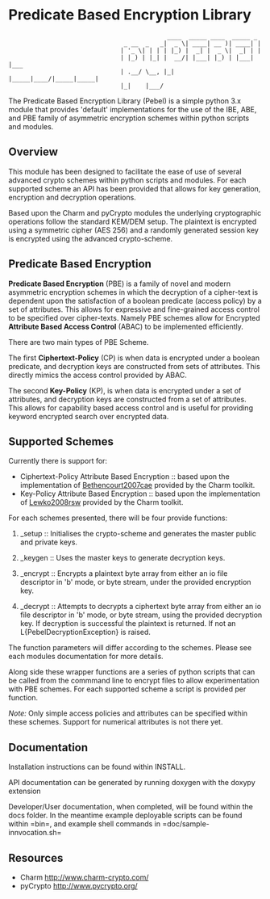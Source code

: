 Predicate Based Encryption Library
==================================

                                                ____  _____ ____  _____ _
                                    _ __  _   _|  _ \| ____| __ )| ____| |
                                   | '_ \| | | | |_) |  _| |  _ \|  _| | |
                                   | |_) | |_| |  __/| |___| |_) | |___| |___
                                   | .__/ \__, |_|   |_____|____/|_____|_____|
                                   |_|    |___/

The Predicate Based Encryption Library (Pebel) is a simple python 3.x
module that provides 'default' implementations for the use of the IBE,
ABE, and PBE family of asymmetric encryption schemes within python
scripts and modules.

## Overview

This module has been designed to facilitate the ease of use of several
advanced crypto schemes within python scripts and modules. For each
supported scheme an API has been provided that allows for key
generation, encryption and decryption operations.

Based upon the Charm and pyCrypto modules the underlying cryptographic
operations follow the standard KEM/DEM setup. The plaintext is
encrypted using a symmetric cipher (AES 256) and a randomly generated
session key is encrypted using the advanced crypto-scheme.

## Predicate Based Encryption

__Predicate Based Encryption__ (PBE) is a family of novel and modern
asymmetric encryption schemes in which the decryption of a cipher-text
is dependent upon the satisfaction of a boolean predicate (access
policy) by a set of attributes. This allows for expressive and
fine-grained access control to be specified over cipher-texts. Namely
PBE schemes allow for Encrypted __Attribute Based Access Control__
(ABAC) to be implemented efficiently.

There are two main types of PBE Scheme.

The first __Ciphertext-Policy__ (CP) is when data is encrypted under a
boolean predicate, and decryption keys are constructed from sets of
attributes. This directly mimics the access control provided by ABAC.

The second __Key-Policy__ (KP), is when data is encrypted under a set of
attributes, and decryption keys are constructed from a set of
attributes. This allows for capability based access control and is
useful for providing keyword encrypted search over encrypted data.

## Supported Schemes

Currently there is support for:

* Ciphertext-Policy Attribute Based Encryption :: based upon the
     implementation of
     [Bethencourt2007cae](http://dx.doi.org/10.1109/SP.2007.11)
     provided by the Charm toolkit.
* Key-Policy Attribute Based Encryption :: based upon the
     implementation of
     [Lewko2008rsw](http://dx.doi.org/10.1109/SP.2010.23) provided by
     the Charm toolkit.

For each schemes presented, there will be four provide functions:

 1. <name>_setup :: Initialises the crypto-scheme and generates the
    master public and private keys.

 2. <name>_keygen :: Uses the master keys to generate decryption keys.

 3. <name>_encrypt :: Encrypts a plaintext byte array from either an
    io file descriptor in 'b' mode, or byte stream, under the provided
    encryption key.

 4. <name>_decrypt :: Attempts to decrypts a ciphertext byte array
    from either an io file descriptor in 'b' mode, or byte stream,
    using the provided decryption key. If decryption is successful the
    plaintext is returned. If not an L{PebelDecryptionException} is
    raised.

The function parameters will differ according to the schemes. Please
see each modules documentation for more details.

Along side these wrapper functions are a series of python scripts that
can be called from the commmand line to encrypt files to allow
experimentation with PBE schemes. For each supported scheme a script
is provided per function.

_Note:_ Only simple access policies and attributes can be specified
 within these schemes. Support for numerical attributes is not there
 yet.


## Documentation

Installation instructions can be found within INSTALL.

API documentation can be generated by running doxygen with the doxypy extension

Developer/User documentation, when completed, will be found within the
docs folder. In the meantime example deployable scripts can be found
within =bin=, and example shell commands in =doc/sample-innvocation.sh=

## Resources


* Charm http://www.charm-crypto.com/
* pyCrypto  http://www.pycrypto.org/
